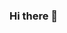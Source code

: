 ### Hi there 👋

<!--
**BF-GO/BF-GO** is a ✨ _special_ ✨ repository because its `README.md` (this file) appears on your GitHub profile.

Here are some ideas to get you started:

- 🔭 I’m currently working on ...
- 🌱 I’m currently learning ...
- 👯 I’m looking to collaborate on ...
- 🤔 I’m looking for help with ...
- 💬 Ask me about ...
- 📫 How to reach me: ...
- 😄 Pronouns: ...
- ⚡ Fun fact: ...
<a href="https://github.com/BF-GO/github-profile-views-counter">
    <img src="https://komarev.com/ghpvc/?username=BF-GO&color=FF9800&style=flat">
</a>
-->
